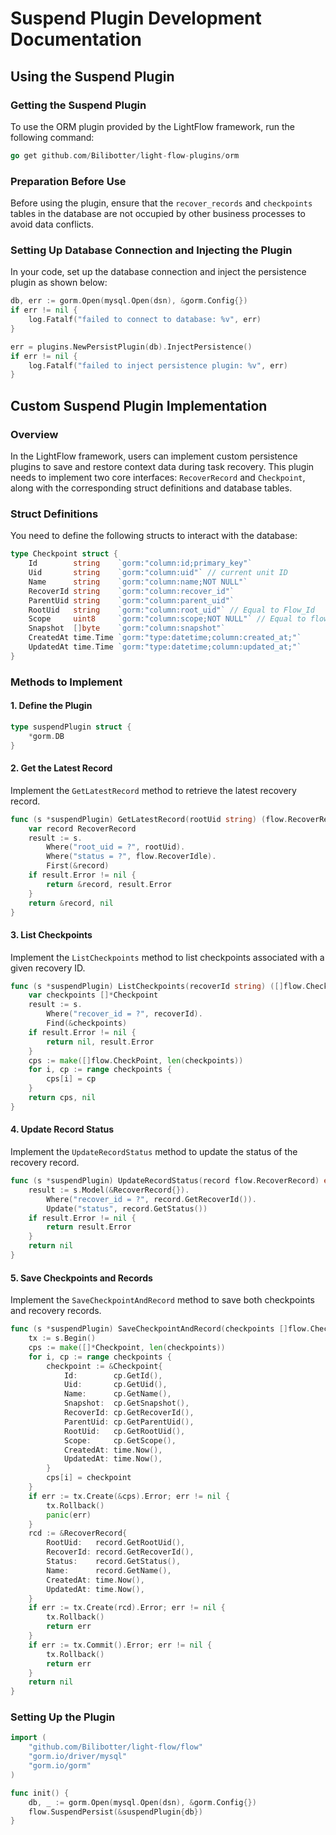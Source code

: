 # Suspend Plugin Development Documentation

## Using the Suspend Plugin

### Getting the Suspend Plugin

To use the ORM plugin provided by the LightFlow framework, run the following command:

```go
go get github.com/Bilibotter/light-flow-plugins/orm
```

### Preparation Before Use

Before using the plugin, ensure that the `recover_records` and `checkpoints` tables in the database are not occupied by other business processes to avoid data conflicts.

### Setting Up Database Connection and Injecting the Plugin

In your code, set up the database connection and inject the persistence plugin as shown below:

```go
db, err := gorm.Open(mysql.Open(dsn), &gorm.Config{})
if err != nil {
    log.Fatalf("failed to connect to database: %v", err)
}

err = plugins.NewPersistPlugin(db).InjectPersistence()
if err != nil {
    log.Fatalf("failed to inject persistence plugin: %v", err)
}
```

## Custom Suspend Plugin Implementation

### Overview

In the LightFlow framework, users can implement custom persistence plugins to save and restore context data during task recovery. This plugin needs to implement two core interfaces: `RecoverRecord` and `Checkpoint`, along with the corresponding struct definitions and database tables.

### Struct Definitions

You need to define the following structs to interact with the database:

```go
type Checkpoint struct {
    Id        string    `gorm:"column:id;primary_key"`
    Uid       string    `gorm:"column:uid"` // current unit ID
    Name      string    `gorm:"column:name;NOT NULL"`
    RecoverId string    `gorm:"column:recover_id"`
    ParentUid string    `gorm:"column:parent_uid"`
    RootUid   string    `gorm:"column:root_uid"` // Equal to Flow_Id
    Scope     uint8     `gorm:"column:scope;NOT NULL"` // Equal to flow.StepScope or flow.ProcessScope or flow.FlowScope
    Snapshot  []byte    `gorm:"column:snapshot"`
    CreatedAt time.Time `gorm:"type:datetime;column:created_at;"`
    UpdatedAt time.Time `gorm:"type:datetime;column:updated_at;"`
}
```

### Methods to Implement

#### 1. Define the Plugin

```go
type suspendPlugin struct {
    *gorm.DB
}
```

#### 2. Get the Latest Record

Implement the `GetLatestRecord` method to retrieve the latest recovery record.

```go
func (s *suspendPlugin) GetLatestRecord(rootUid string) (flow.RecoverRecord, error) {
    var record RecoverRecord
    result := s.
        Where("root_uid = ?", rootUid).
        Where("status = ?", flow.RecoverIdle).
        First(&record)
    if result.Error != nil {
        return &record, result.Error
    }
    return &record, nil
}
```

#### 3. List Checkpoints

Implement the `ListCheckpoints` method to list checkpoints associated with a given recovery ID.

```go
func (s *suspendPlugin) ListCheckpoints(recoverId string) ([]flow.CheckPoint, error) {
    var checkpoints []*Checkpoint
    result := s.
        Where("recover_id = ?", recoverId).
        Find(&checkpoints)
    if result.Error != nil {
        return nil, result.Error
    }
    cps := make([]flow.CheckPoint, len(checkpoints))
    for i, cp := range checkpoints {
        cps[i] = cp
    }
    return cps, nil
}
```

#### 4. Update Record Status

Implement the `UpdateRecordStatus` method to update the status of the recovery record.

```go
func (s *suspendPlugin) UpdateRecordStatus(record flow.RecoverRecord) error {
    result := s.Model(&RecoverRecord{}).
        Where("recover_id = ?", record.GetRecoverId()).
        Update("status", record.GetStatus())
    if result.Error != nil {
        return result.Error
    }
    return nil
}
```

#### 5. Save Checkpoints and Records

Implement the `SaveCheckpointAndRecord` method to save both checkpoints and recovery records.

```go
func (s *suspendPlugin) SaveCheckpointAndRecord(checkpoints []flow.CheckPoint, record flow.RecoverRecord) error {
    tx := s.Begin()
    cps := make([]*Checkpoint, len(checkpoints))
    for i, cp := range checkpoints {
        checkpoint := &Checkpoint{
            Id:        cp.GetId(),
            Uid:       cp.GetUid(),
            Name:      cp.GetName(),
            Snapshot:  cp.GetSnapshot(),
            RecoverId: cp.GetRecoverId(),
            ParentUid: cp.GetParentUid(),
            RootUid:   cp.GetRootUid(),
            Scope:     cp.GetScope(),
            CreatedAt: time.Now(),
            UpdatedAt: time.Now(),
        }
        cps[i] = checkpoint
    }
    if err := tx.Create(&cps).Error; err != nil {
        tx.Rollback()
        panic(err)
    }
    rcd := &RecoverRecord{
        RootUid:   record.GetRootUid(),
        RecoverId: record.GetRecoverId(),
        Status:    record.GetStatus(),
        Name:      record.GetName(),
        CreatedAt: time.Now(),
        UpdatedAt: time.Now(),
    }
    if err := tx.Create(rcd).Error; err != nil {
        tx.Rollback()
        return err
    }
    if err := tx.Commit().Error; err != nil {
        tx.Rollback()
        return err
    }
    return nil
}
```

### Setting Up the Plugin

```go
import (
    "github.com/Bilibotter/light-flow/flow"
    "gorm.io/driver/mysql"
    "gorm.io/gorm"
)

func init() {
    db, _ := gorm.Open(mysql.Open(dsn), &gorm.Config{})
    flow.SuspendPersist(&suspendPlugin{db})
}
```

